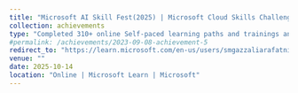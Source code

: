 ```yaml
---
title: "Microsoft AI Skill Fest(2025) | Microsoft Cloud Skills Challenge(2024) | Microsoft Learn AI Skills Challenge(2023)"
collection: achievements
type: "Completed 310+ online Self‑paced learning paths and trainings and Won 18 free Microsoft certification exam. Modules: 1415+, Training Time: 1150+ Hours and Passed Azure| SC-100 | AZ-500 | AZ-400 | AZ-305 | AZ-204 | AZ-104 | DP-700 | DP-600 | DP-420 | DP-300 | DP-203 | DP-100 | AI-102 | PL-300 | AI-900 | MS-900|"
#permalink: /achievements/2023-09-08-achievement-5
redirect_to: "https://learn.microsoft.com/en-us/users/smgazzaliarafatnishan-4645/transcript/d5y6ghp168eyero"
venue: ""
date: 2025-10-14
location: "Online | Microsoft Learn | Microsoft"
---
```

